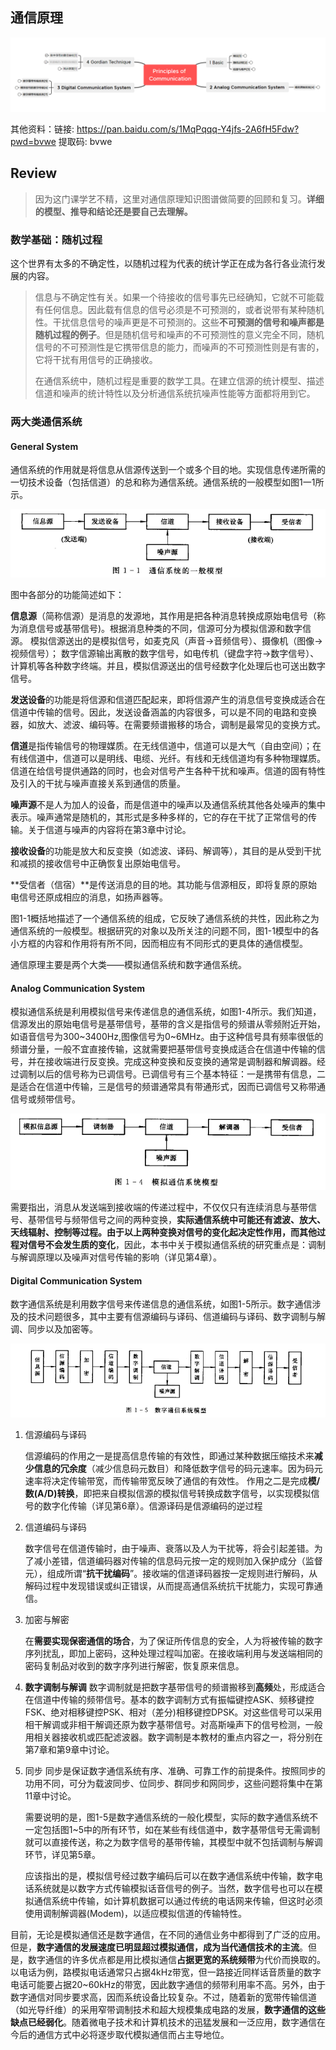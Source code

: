 ## 通信原理

![image-20241101173119898](README.assets/image-20241101173119898.png)



其他资料：链接: https://pan.baidu.com/s/1MqPqqq-Y4jfs-2A6fH5Fdw?pwd=bvwe 提取码: bvwe 



## Review

> 因为这门课学艺不精，这里对通信原理知识图谱做简要的回顾和复习。**详细的模型、推导和结论还是要自己去理解。**

### 数学基础：随机过程

这个世界有太多的不确定性，以随机过程为代表的统计学正在成为各行各业流行发展的内容。

> 信息与不确定性有关。如果一个待接收的信号事先已经确知，它就不可能载有任何信息。因此载有信息的信号必须是不可预测的，或者说带有某种随机性。干扰信息信号的噪声更是不可预测的。这些**不可预测的信号和噪声都是随机过程的例子**。但是随机信号和噪声的不可预测性的意义完全不同，随机信号的不可预测性是它携带信息的能力，而噪声的不可预测性则是有害的，它将干扰有用信号的正确接收。
>
> 在通信系统中，随机过程是重要的数学工具。在建立信源的统计模型、描述信道和噪声的统计特性以及分析通信系统抗噪声性能等方面都将用到它。



### 两大类通信系统

#### General System

通信系统的作用就是将信息从信源传送到一个或多个目的地。实现信息传递所需的一切技术设备（包括信道）的总和称为通信系统。通信系统的一般模型如图1一1所示。

![image-20241101192050978](README.assets/image-20241101192050978.png)

图中各部分的功能简述如下：

**信息源**（简称信源）是消息的发源地，其作用是把各种消息转换成原始电信号（称为消息信号或基带信号)。根据消息种类的不同，信源可分为模拟信源和数字信源。
	模拟信源送出的是模拟信号，如麦克风（声音→音频信号）、摄像机（图像→视频信号）；
	数字信源输出离散的数字信号，如电传机（键盘字符→数字信号）、计算机等各种数字终端。并且，模拟信源送出的信号经数字化处理后也可送出数字信号。

**发送设备**的功能是将信源和信道匹配起来，即将信源产生的消息信号变换成适合在信道中传输的信号。因此，发送设备涵盖的内容很多，可以是不同的电路和变换器，如放大、滤波、编码等。在需要频谱搬移的场合，调制是最常见的变换方式。

**信道**是指传输信号的物理媒质。在无线信道中，信道可以是大气（自由空间）；在有线信道中，信道可以是明线、电缆、光纤。有线和无线信道均有多种物理媒质。信道在给信号提供通路的同时，也会对信号产生各种干扰和噪声。信道的固有特性及引入的干扰与噪声直接关系到通信的质量。

**噪声源**不是人为加人的设备，而是信道中的噪声以及通信系统其他各处噪声的集中表示。噪声通常是随机的，其形式是多种多样的，它的存在干扰了正常信号的传输。关于信道与噪声的内容将在第3章中讨论。

**接收设备**的功能是放大和反变换（如滤波、译码、解调等），其目的是从受到干扰和减损的接收信号中正确恢复出原始电信号。

**受信者（信宿）**是传送消息的目的地。其功能与信源相反，即将复原的原始电信号还原成相应的消息，如扬声器等。

图1-1概括地描述了一个通信系统的组成，它反映了通信系统的共性，因此称之为通信系统的一般模型。根据研究的对象以及所关注的问题不同，图1-1模型中的各小方框的内容和作用将有所不同，因而相应有不同形式的更具体的通信模型。



通信原理主要是两个大类——模拟通信系统和数字通信系统。

#### Analog Communication System

模拟通信系统是利用模拟信号来传递信息的通信系统，如图1-4所示。我们知道，信源发出的原始电信号是基带信号，基带的含义是指信号的频谱从零频附近开始，如语音信号为300~3400Hz,图像信号为0~6MHz。由于这种信号具有频率很低的频谱分量，一般不宜直接传输，这就需要把基带信号变换成适合在信道中传输的信号，并在接收端进行反变换。完成这种变换和反变换的通常是调制器和解调器。经过调制以后的信号称为已调信号。已调信号有三个基本特征：一是携带有信息，二是适合在信道中传输，三是信号的频谱通常具有带通形式，因而已调信号又称带通信号或频带信号。



![image-20241101192609790](README.assets/image-20241101192609790.png)



需要指出，消息从发送端到接收端的传递过程中，不仅仅只有连续消息与基带信号、基带信号与频带信号之间的两种变换，**实际通信系统中可能还有滤波、放大、天线辐射、控制等过程。由于以上两种变换对信号的变化起决定性作用，而其他过程对信号不会发生质的变化**，因此，本书中关于模拟通信系统的研究重点是：调制与解调原理以及噪声对信号传输的影响（详见第4章）。



#### Digital Communication System

数字通信系统是利用数字信号来传递信息的通信系统，如图1-5所示。数字通信涉及的技术问题很多，其中主要有信源编码与译码、信道编码与译码、数字调制与解调、同步以及加密等。

![image-20241101192752993](README.assets/image-20241101192752993.png)

1. 信源编码与译码

   信源编码的作用之一是提高信息传输的有效性，即通过某种数据压缩技术来**减少信息的冗余度**（减少信息码元数目）和降低数字信号的码元速率。因为码元速率将决定传输带宽，而传输带宽反映了通信的有效性。
   作用之二是完成**模/数(A/D)转换**，即把来自模拟信源的模拟信号转换成数字信号，以实现模拟信号的数字化传输（详见第6章）。信源译码是信源编码的逆过程

2. 信道编码与译码

   数字信号在信道传输时，由于噪声、衰落以及人为干扰等，将会引起差错。为了减小差错，信道编码器对传输的信息码元按一定的规则加入保护成分（监督元），组成所谓“**抗干扰编码**”。接收端的信道译码器按一定规则进行解码，从解码过程中发现错误或纠正错误，从而提高通信系统抗干扰能力，实现可靠通信。

3. 加密与解密

   在**需要实现保密通信的场合**，为了保证所传信息的安全，人为将被传输的数字序列扰乱，即加上密码，这种处理过程叫加密。在接收端利用与发送端相同的密码复制品对收到的数字序列进行解密，恢复原来信息。

4. **数字调制与解调**
   数字调制就是把数字基带信号的频谱搬移到**高频**处，形成适合在信道中传输的频带信号。基本的数字调制方式有振幅键控ASK、频移键控FSK、绝对相移键控PSK、相对（差分)相移键控DPSK。对这些信号可以采用相干解调或非相干解调还原为数字基带信号。对高斯噪声下的信号检测，一般用相关器接收机或匹配滤波器。数字调制是本教材的重点内容之一，将分别在第7章和第9章中讨论。

5. 同步
   同步是保证数字通信系统有序、准确、可靠工作的前提条件。按照同步的功用不同，可分为载波同步、位同步、群同步和网同步，这些问题将集中在第11章中讨论。

   需要说明的是，图1-5是数字通信系统的一般化模型，实际的数字通信系统不一定包括图1~5中的所有环节，如在某些有线信道中，数字基带信号无需调制就可以直接传送，称之为数字信号的基带传输，其模型中就不包括调制与解调环节，详见第5章。

   应该指出的是，模拟信号经过数字编码后可以在数字通信系统中传输，数字电话系统就是以数字方式传输模拟话音信号的例子。当然，数字信号也可以在模拟通信系统中传输，如计算机数据可以通过传统的电话网来传输，但这时必须使用调制解调器(Modem)，以适应模拟信道的传输特性。



目前，无论是模拟通信还是数字通信，在不同的通信业务中都得到了广泛的应用。但是，**数字通信的发展速度已明显超过模拟通信，成为当代通信技术的主流**。但是，数字通信的许多优点都是用比模拟通信**占据更宽的系统频带**为代价而换取的。以电话为例，路模拟电话通常只占据4kHz带宽，但一路接近同样话音质量的数字电话可能要占据20~60kHz的带宽，因此数字通信的频带利用率不高。另外，由于数字通信对同步要求高，因而系统设备比较复杂。不过，随着新的宽带传输信道（如光导纤维）的采用窄带调制技术和超大规模集成电路的发展，**数字通信的这些缺点已经弱化**。随着微电子技术和计算机技术的迅猛发展和一泛应用，数字通信在今后的通信方式中必将逐步取代模拟通信而占主导地位。









